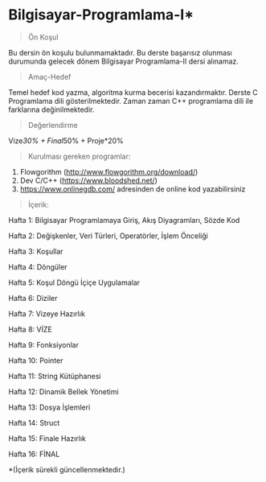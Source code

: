 # Bilgisayar-Programlama-I*

>Ön Koşul

Bu dersin ön koşulu bulunmamaktadır. Bu derste başarısız olunması durumunda gelecek dönem Bilgisayar Programlama-II dersi alınamaz.

>Amaç-Hedef

Temel hedef kod yazma, algoritma kurma becerisi kazandırmaktır. Derste C Programlama dili gösterilmektedir. Zaman zaman C++ programlama dili ile farklarına değinilmektedir.

>Değerlendirme

Vize*30% + Final*50% + Proje*20%

>Kurulması gereken programlar: 
1. Flowgorithm (http://www.flowgorithm.org/download/)
2. Dev C/C++ (https://www.bloodshed.net/) 
3. https://www.onlinegdb.com/ adresinden de online kod yazabilirsiniz

>İçerik:

Hafta 1: Bilgisayar Programlamaya Giriş, Akış Diyagramları, Sözde Kod

Hafta 2: Değişkenler, Veri Türleri, Operatörler, İşlem Önceliği

Hafta 3: Koşullar

Hafta 4: Döngüler

Hafta 5: Koşul Döngü İçiçe Uygulamalar

Hafta 6: Diziler

Hafta 7: Vizeye Hazırlık

Hafta 8: VİZE

Hafta 9: Fonksiyonlar

Hafta 10: Pointer

Hafta 11: String Kütüphanesi

Hafta 12: Dinamik Bellek Yönetimi

Hafta 13: Dosya İşlemleri

Hafta 14: Struct

Hafta 15: Finale Hazırlık

Hafta 16: FİNAL

*(İçerik sürekli güncellenmektedir.)
